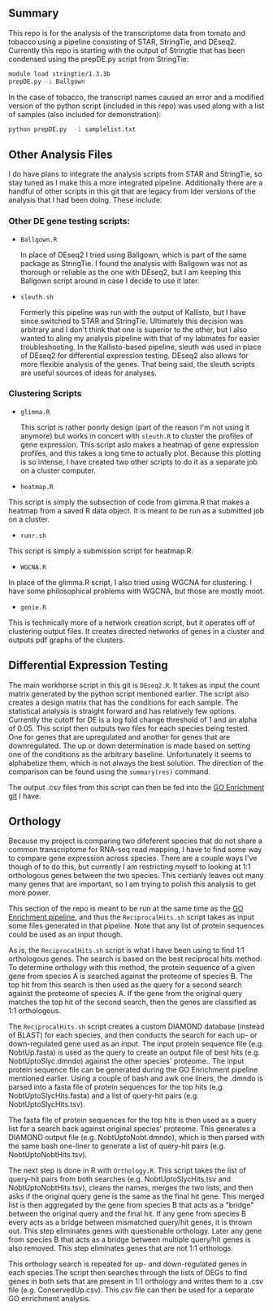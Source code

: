 ## Summary

This repo is for the analysis of the transcriptome data from tomato and tobacco using a pipeline consisting of STAR, StringTie, and DEseq2. Currently this repo is starting with the output of Stringtie that has been condensed using the prepDE.py script from StringTie:

```bash
module load stringtie/1.3.3b
prepDE.py -i Ballgown
```

In the case of tobacco, the transcript names caused an error and a modified version of the python script (included in this repo) was used along with a list of samples (also included for demonstration):

```bash
python prepDE.py  -i samplelist.txt
```

## Other Analysis Files

I do have plans to integrate the analysis scripts from STAR and StringTie, so stay tuned as I make this a more integrated pipeline. Additionally there are a handful of other scripts in this git that are legacy from lder versions of the analysis that I had been doing. These include:
### Other DE gene testing scripts:

 * `Ballgown.R`

   In place of DEseq2 I tried using Ballgown, which is part of the same package as StringTie. I found the analysis with Ballgown was not as thorough or reliable as the one with DEseq2, but I am keeping this Ballgown script around in case I decide to use it later.
   
 * `sleuth.sh`

   Formerly this pipeline was run with the output of Kallisto, but I have since switched to STAR and StringTie. Ultimately this decision was arbitrary and I don't think that one is superior to the other, but I also wanted to aling my analysis pipeline with that of my labmates for easier troubleshooting. In the Kallisto-based pipeline, sleuth was used in place of DEseq2 for differential expression testing. DEseq2 also allows for more flexible analysis of the genes. That being said, the sleuth scripts are useful sources of ideas for analyses.

### Clustering Scripts
   
 * `glimma.R`

   This script is rather poorly design (part of the reason I'm not using it anymore) but works in concert with `sleuth.R` to cluster the profiles of gene expression. This script aslo makes a heatmap of gene expression profiles, and this takes a long time to actually plot. Because this plotting is so intense, I have created two other scripts to do it as a separate job on a cluster computer.

 * `heatmap.R`
 
 This script is simply the subsection of code from glimma.R that makes a heatmap from a saved R data object. It is meant to be run as a submitted job on a cluster.
 
 * `runr.sh`
 
 This script is simply a submission script for heatmap.R.
 
 * `WGCNA.R`
 
 In place of the glimma.R script, I also tried using WGCNA for clustering. I have some philosophical problems with WGCNA, but those are mostly moot.
 
 * `genie.R`
 
 This is technically more of a network creation script, but it operates off of clustering output files. It creates directed networks of genes in a cluster and outputs pdf graphs of the clusters.

## Differential Expression Testing

The main workhorse script in this git is `DEseq2.R`. It takes as input the count matrix generated by the python script mentioned earlier. The script also creates a design matrix that has the conditions for each sample. The statistical analysis is straight forward and has relatively few options. Currently the cutoff for DE is a log fold change threshold of 1 and an alpha of 0.05. This script then outputs two files for each species being tested. One for genes that are upregulated and another for genes that are downregulated. The up or down determination is made based on setting one of the conditions as the arbitrary baseline. Unfortunately it seems to alphabetize them, which is not always the best solution. The direction of the comparison can be found using the `summary(res)` command.

The output .csv files from this script can then be fed into the [GO Enrichment git](https://github.com/rajewski/GoAnalysis) I have.

## Orthology

Because my project is comparing two difeferent species that do not share a common transcriptome for RNA-seq read mapping, I have to find some way to compare gene expression across species. There are a couple ways I've though of to do this, but currently I am restricting myself to looking at 1:1 orthologous genes between the two species. This certianly leaves out many many genes that are important, so I am trying to polish this analysis to get more power.

This section of the repo is meant to be run at the same time as the [GO Enrichment pipeline](https://github.com/rajewski/GoAnalysis), and thus the `ReciprocalHits.sh` script takes as input some files generated in that pipeline. Note that any list of protein sequences could be used as an input though.

As is, the `ReciprocalHits.sh` script is what I have been using to find 1:1 orthologous genes. The search is based on the best reciprocal hits method. To determine orthology with this method, the protein sequence of a given gene from species A is searched against the proteome of species B. The top hit from this search is then used as the query for a second search against the proteome of species A. If the gene from the original query matches the top hit of the second search, then the genes are classified as 1:1 orthologous. 

The `ReciprocalHits.sh` script creates a custom DIAMOND database (instead of BLAST) for each species, and then conducts the search for each up- or down-regulated gene used as an input. The input protein sequence file (e.g. NobtUp.fasta) is used as the query to create an output file of best hits (e.g. NobtUptoSlyc.dmndo) against the other species' proteome.. The input protein sequence file can be generated during the GO Enrichment pipeline mentioned earlier. Using a couple of bash and awk one liners, the .dmndo is parsed into a fasta file of protein sequences for the top hits (e.g. NobtUptoSlycHits.fasta) and a list of query-hit pairs (e.g. NobtUptoSlycHits.tsv).

The fasta file of protein sequences for the top hits is then used as a query list for a search back against original species' proteome. This generates a DIAMOND output file (e.g. NobtUptoNobt.dmndo), which is then parsed with the same bash one-liner to generate a list of query-hit pairs (e.g. NobtUptoNobtHits.tsv).

The next step is done in R with `Orthology.R`. This script takes the list of query-hit pairs from both searches (e.g. NobtUptoSlycHits.tsv and NobtUptoNobtHits.tsv), cleans the names, merges the two lists, and then asks if the original query gene is the same as the final hit gene. This merged list is then aggregated by the gene from species B that acts as a "bridge" between the original query and the final hit. If any gene from species B every acts as a bridge between mismatched query/hit genes, it is thrown out. This step eliminates genes with questionable orthology. Later any gene from species B that acts as a bridge between multiple query/hit genes is also removed. This step eliminates genes that are not 1:1 orthologs.

This orthology search is repeated for up- and down-regulated genes in each species.The script then searches through the lists of DEGs to find genes in both sets that are present in 1:1 orthology and writes them to a .csv file (e.g. ConservedUp.csv). This csv file can then be used for a separate GO enrichment analysis.


